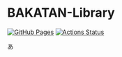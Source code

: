 # BAKATAN-Library

 [![GitHub Pages](https://img.shields.io/static/v1?label=GitHub+Pages&message=+&color=brightgreen&logo=github)](https://kabatan.github.io/BAKATAN-Library/) 
[![Actions Status](https://github.com/kabatan/BAKATAN-Library/workflows/verify/badge.svg)](https://github.com/kabatan/BAKATAN-Library/actions) 

あ
